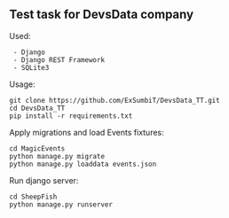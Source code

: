 ## Test task for DevsData company

Used:

```
 - Django
 - Django REST Framework
 - SQLite3
```

Usage:

```
git clone https://github.com/ExSumbiT/DevsData_TT.git
cd DevsData_TT
pip install -r requirements.txt
```

Apply migrations and load Events fixtures:

```
cd MagicEvents
python manage.py migrate
python manage.py loaddata events.json
```

Run django server:

```
cd SheepFish
python manage.py runserver
```
